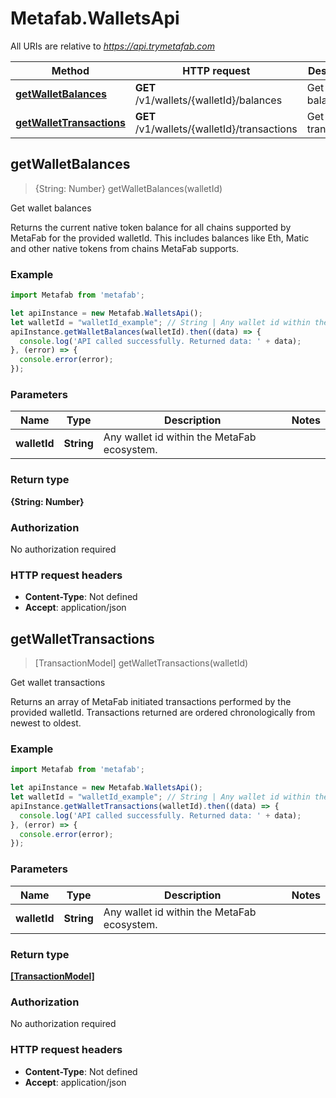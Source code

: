 # Metafab.WalletsApi

All URIs are relative to *https://api.trymetafab.com*

Method | HTTP request | Description
------------- | ------------- | -------------
[**getWalletBalances**](WalletsApi.md#getWalletBalances) | **GET** /v1/wallets/{walletId}/balances | Get wallet balances
[**getWalletTransactions**](WalletsApi.md#getWalletTransactions) | **GET** /v1/wallets/{walletId}/transactions | Get wallet transactions



## getWalletBalances

> {String: Number} getWalletBalances(walletId)

Get wallet balances

Returns the current native token balance for all chains supported by MetaFab for the provided walletId. This includes balances like Eth, Matic and other native tokens from chains MetaFab supports.

### Example

```javascript
import Metafab from 'metafab';

let apiInstance = new Metafab.WalletsApi();
let walletId = "walletId_example"; // String | Any wallet id within the MetaFab ecosystem.
apiInstance.getWalletBalances(walletId).then((data) => {
  console.log('API called successfully. Returned data: ' + data);
}, (error) => {
  console.error(error);
});

```

### Parameters


Name | Type | Description  | Notes
------------- | ------------- | ------------- | -------------
 **walletId** | **String**| Any wallet id within the MetaFab ecosystem. | 

### Return type

**{String: Number}**

### Authorization

No authorization required

### HTTP request headers

- **Content-Type**: Not defined
- **Accept**: application/json


## getWalletTransactions

> [TransactionModel] getWalletTransactions(walletId)

Get wallet transactions

Returns an array of MetaFab initiated transactions performed by the provided walletId. Transactions returned are ordered chronologically from newest to oldest.

### Example

```javascript
import Metafab from 'metafab';

let apiInstance = new Metafab.WalletsApi();
let walletId = "walletId_example"; // String | Any wallet id within the MetaFab ecosystem.
apiInstance.getWalletTransactions(walletId).then((data) => {
  console.log('API called successfully. Returned data: ' + data);
}, (error) => {
  console.error(error);
});

```

### Parameters


Name | Type | Description  | Notes
------------- | ------------- | ------------- | -------------
 **walletId** | **String**| Any wallet id within the MetaFab ecosystem. | 

### Return type

[**[TransactionModel]**](TransactionModel.md)

### Authorization

No authorization required

### HTTP request headers

- **Content-Type**: Not defined
- **Accept**: application/json

